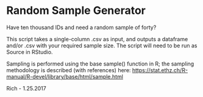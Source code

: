 # Random Sample Generator

Have ten thousand IDs and need a random sample of forty?

This script takes a single-column .csv as input, and outputs a dataframe and/or .csv with your required sample size. The script will need to be run as Source in RStudio.

Sampling is performed using the base sample() function in R; the sampling methodology is described (with references) here: https://stat.ethz.ch/R-manual/R-devel/library/base/html/sample.html

Rich - 1.25.2017
